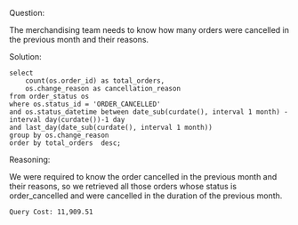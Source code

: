 Question:

The merchandising team needs to know how many orders were cancelled in the previous month and their reasons.

Solution:

```
select
    count(os.order_id) as total_orders,
    os.change_reason as cancellation_reason
from order_status os
where os.status_id = 'ORDER_CANCELLED' 
and os.status_datetime between date_sub(curdate(), interval 1 month) - interval day(curdate())-1 day 
and last_day(date_sub(curdate(), interval 1 month))
group by os.change_reason
order by total_orders  desc;
```

Reasoning:

We were required to know the order cancelled in the previous month and their reasons, so we retrieved all those orders whose status is order_cancelled and were cancelled in the duration of the previous month.

```
Query Cost: 11,909.51
```
